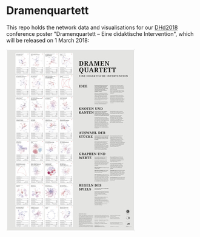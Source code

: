 # Dramenquartett

This repo holds the network data and visualisations for our [DHd2018](http://dhd2018.uni-koeln.de/) conference poster "Dramenquartett – Eine didaktische Intervention", which will be released on 1 March 2018:

![conference poster, small version](/dhd2018/dramenquartett_poster_small.jpg)
